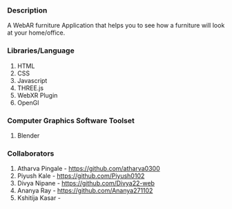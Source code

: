 ### Description

A WebAR furniture Application that helps you to see how a furniture will look at your home/office.

### Libraries/Language 
1. HTML
2. CSS
3. Javascript
4. THREE.js
5. WebXR Plugin
6. OpenGl

### Computer Graphics Software Toolset
1. Blender


### Collaborators 
1. Atharva Pingale - https://github.com/atharva0300
2. Piyush Kale - https://github.com/Piyush0102
3. Divya Nipane - https://github.com/Divya22-web
4. Ananya Ray - https://github.com/Ananya271102
5. Kshitija Kasar - 
